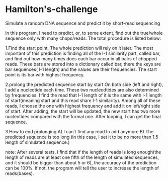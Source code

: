 # Hamilton's-challenge
Simulate a random DNA sequence and predict it by short-read sequencing

In this program, I need to predict, or, to some extent, find out the true/whole sequence only with many chops/reads. The total procedure is listed below:

1.Find the start point. The whole prediction will rely on it later.
The most important of this prediction is finding all of the l-1 similarity part, called bar, and find out how many times does each bar occur in all pairs of chopped reads. These bars are stored into a dictionary called bar, there the keys are bar sequences( l-1 length) and the values are their frequencies.
The start point is its bar with highest frequency.

2.prolong the predicted sequence start by start
On both side (left and right), I add a nucleotide each time. These two nucleodtides are also determined by frequencies:
I find the read that l-1 length of it is the same with l-1 length of start(meaning start and this read share l-1 similarity). Among all of these reads, I choose the one with highest frequency and add it on left/right side of start. After adding, the start will be updated, the new start has two more nucleotides compared with the formal one. After looping, I can get the final sequence.

3.How to end prolonging
A) I can’t find any read to add anymore
B) The predicted sequence is too long (in this case, I set it to be no more than 1.5 length of simulated sequence.)  


note:
After several tests, I find that if the length of reads is long enough(the length of reads are at least one fifth of the length of simulated sequences, and it should be bigger than about 5 or 6), the accuracy of the prediction can be 100%. If not, the program will tell the user to increase the length of reads(bases).
